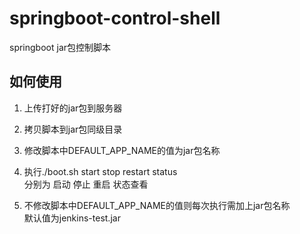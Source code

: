 # springboot-control-shell
springboot jar包控制脚本


## 如何使用

1. 上传打好的jar包到服务器  
2. 拷贝脚本到jar包同级目录  
3. 修改脚本中DEFAULT_APP_NAME的值为jar包名称  

4. 执行./boot.sh start stop restart status  
   分别为 启动 停止 重启 状态查看  

5. 不修改脚本中DEFAULT_APP_NAME的值则每次执行需加上jar包名称  
   默认值为jenkins-test.jar  
